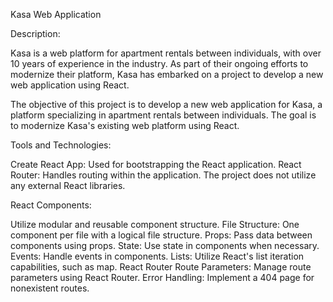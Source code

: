 Kasa Web Application

Description:

Kasa is a web platform for apartment rentals between individuals, with over 10 years of experience in the industry. As part of their ongoing efforts to modernize their platform, Kasa has embarked on a project to develop a new web application using React.

The objective of this project is to develop a new web application for Kasa, a platform specializing in apartment rentals between individuals. The goal is to modernize Kasa's existing web platform using React.

Tools and Technologies:

Create React App: Used for bootstrapping the React application.
React Router: Handles routing within the application.
The project does not utilize any external React libraries.

React Components:

Utilize modular and reusable component structure.
File Structure: One component per file with a logical file structure.
Props: Pass data between components using props.
State: Use state in components when necessary.
Events: Handle events in components.
Lists: Utilize React's list iteration capabilities, such as map.
React Router
Route Parameters: Manage route parameters using React Router.
Error Handling: Implement a 404 page for nonexistent routes.